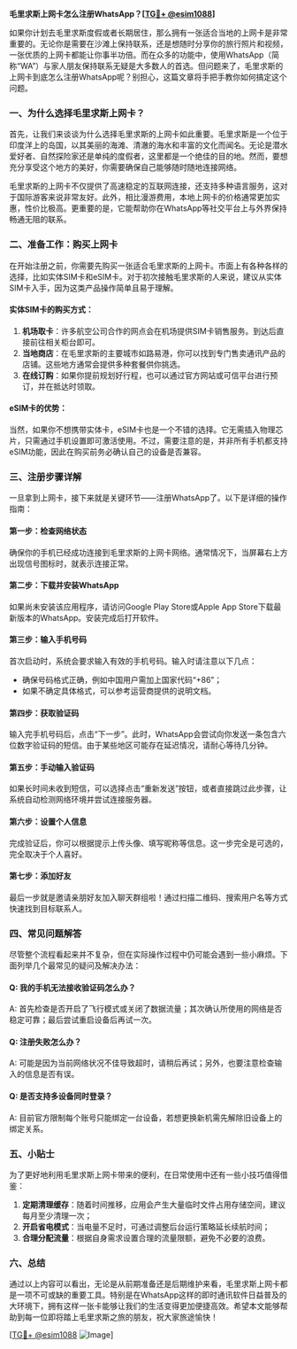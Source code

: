 **毛里求斯上网卡怎么注册WhatsApp？[[TG💪+ @esim1088](https://t.me/s/esim1088)]**

如果你计划去毛里求斯度假或者长期居住，那么拥有一张适合当地的上网卡是非常重要的。无论你是需要在沙滩上保持联系，还是想随时分享你的旅行照片和视频，一张优质的上网卡都能让你事半功倍。而在众多的功能中，使用WhatsApp（简称“WA”）与家人朋友保持联系无疑是大多数人的首选。但问题来了，毛里求斯的上网卡到底怎么注册WhatsApp呢？别担心，这篇文章将手把手教你如何搞定这个问题。

### 一、为什么选择毛里求斯上网卡？

首先，让我们来谈谈为什么选择毛里求斯的上网卡如此重要。毛里求斯是一个位于印度洋上的岛国，以其美丽的海滩、清澈的海水和丰富的文化而闻名。无论是潜水爱好者、自然探险家还是单纯的度假者，这里都是一个绝佳的目的地。然而，要想充分享受这个地方的美好，你需要确保自己能够随时随地连接网络。

毛里求斯的上网卡不仅提供了高速稳定的互联网连接，还支持多种语言服务，这对于国际游客来说非常友好。此外，相比漫游费用，本地上网卡的价格通常更加实惠，性价比极高。更重要的是，它能帮助你在WhatsApp等社交平台上与外界保持畅通无阻的联系。

### 二、准备工作：购买上网卡

在开始注册之前，你需要先购买一张适合毛里求斯的上网卡。市面上有各种各样的选择，比如实体SIM卡和eSIM卡。对于初次接触毛里求斯的人来说，建议从实体SIM卡入手，因为这类产品操作简单且易于理解。

#### 实体SIM卡的购买方式：
1. **机场取卡**：许多航空公司合作的网点会在机场提供SIM卡销售服务。到达后直接前往相关柜台即可。
2. **当地商店**：在毛里求斯的主要城市如路易港，你可以找到专门售卖通讯产品的店铺。这些地方通常会提供多种套餐供你挑选。
3. **在线订购**：如果你提前规划好行程，也可以通过官方网站或可信平台进行预订，并在抵达时领取。

#### eSIM卡的优势：
当然，如果你不想携带实体卡，eSIM卡也是一个不错的选择。它无需插入物理芯片，只需通过手机设置即可激活使用。不过，需要注意的是，并非所有手机都支持eSIM功能，因此在购买前务必确认自己的设备是否兼容。

### 三、注册步骤详解

一旦拿到上网卡，接下来就是关键环节——注册WhatsApp了。以下是详细的操作指南：

#### 第一步：检查网络状态
确保你的手机已经成功连接到毛里求斯的上网卡网络。通常情况下，当屏幕右上方出现信号图标时，就表示连接正常。

#### 第二步：下载并安装WhatsApp
如果尚未安装该应用程序，请访问Google Play Store或Apple App Store下载最新版本的WhatsApp。安装完成后打开软件。

#### 第三步：输入手机号码
首次启动时，系统会要求输入有效的手机号码。输入时请注意以下几点：
- 确保号码格式正确，例如中国用户需加上国家代码“+86”；
- 如果不确定具体格式，可以参考运营商提供的说明文档。

#### 第四步：获取验证码
输入完手机号码后，点击“下一步”。此时，WhatsApp会尝试向你发送一条包含六位数字验证码的短信。由于某些地区可能存在延迟情况，请耐心等待几分钟。

#### 第五步：手动输入验证码
如果长时间未收到短信，可以选择点击“重新发送”按钮，或者直接跳过此步骤，让系统自动检测网络环境并尝试连接服务器。

#### 第六步：设置个人信息
完成验证后，你可以根据提示上传头像、填写昵称等信息。这一步完全是可选的，完全取决于个人喜好。

#### 第七步：添加好友
最后一步就是邀请亲朋好友加入聊天群组啦！通过扫描二维码、搜索用户名等方式快速找到目标联系人。

### 四、常见问题解答

尽管整个流程看起来并不复杂，但在实际操作过程中仍可能会遇到一些小麻烦。下面列举几个最常见的疑问及解决办法：

#### Q: 我的手机无法接收验证码怎么办？
A: 首先检查是否开启了飞行模式或关闭了数据流量；其次确认所使用的网络是否稳定可靠；最后尝试重启设备后再试一次。

#### Q: 注册失败怎么办？
A: 可能是因为当前网络状况不佳导致超时，请稍后再试；另外，也要注意检查输入的信息是否有误。

#### Q: 是否支持多设备同时登录？
A: 目前官方限制每个账号只能绑定一台设备，若想更换新机需先解除旧设备上的绑定关系。

### 五、小贴士

为了更好地利用毛里求斯上网卡带来的便利，在日常使用中还有一些小技巧值得借鉴：

1. **定期清理缓存**：随着时间推移，应用会产生大量临时文件占用存储空间，建议每月至少清理一次；
2. **开启省电模式**：当电量不足时，可通过调整后台运行策略延长续航时间；
3. **合理分配流量**：根据自身需求设置合理的流量限额，避免不必要的浪费。

### 六、总结

通过以上内容可以看出，无论是从前期准备还是后期维护来看，毛里求斯上网卡都是一项不可或缺的重要工具。特别是在WhatsApp这样的即时通讯软件日益普及的大环境下，拥有这样一张卡能够让我们的生活变得更加便捷高效。希望本文能够帮助到每一位即将踏上毛里求斯之旅的朋友，祝大家旅途愉快！

[[TG💪+ @esim1088](https://t.me/s/esim1088) ![Image](https://i.postimg.cc/4NQfJmqS/Snipaste-2025-05-13-00-14-12.png)]